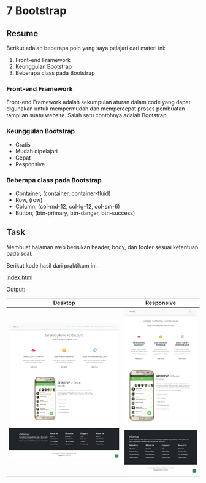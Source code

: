 # 7 Bootstrap

## Resume

Berikut adalah beberapa poin yang saya pelajari dari materi ini:
1. Front-end Framework
2. Keunggulan Bootstrap
3. Beberapa class pada Bootstrap

### Front-end Framework

Front-end Framework adalah sekumpulan aturan dalam code yang dapat digunakan untuk mempermudah dan mempercepat proses pembuatan tampilan suatu website. Salah satu contohnya adalah Bootstrap.

### Keunggulan Bootstrap

- Gratis
- Mudah dipelajari
- Cepat
- Responsive

### Beberapa class pada Bootstrap

- Container, (container, container-fluid)
- Row, (row)
- Column, (col-md-12, col-lg-12, col-sm-6)
- Button, (btn-primary, btn-danger, btn-success)

## Task

Membuat halaman web berisikan header, body, dan footer sesuai ketentuan pada soal.

Berikut kode hasil dari praktikum ini.

[index.html](./praktikum/index.html)

Output:

Desktop | Responsive
--- | ---
![ScreenshotTask](./screenshots/ScreenshotTask.png) | ![ScreenshotTaskResponsive](./screenshots/ScreenshotTaskResponsive.png)
